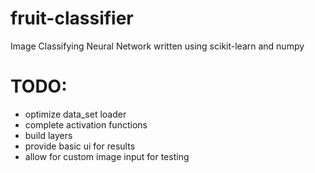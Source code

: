 # fruit-classifier
Image Classifying Neural Network written using scikit-learn and numpy

# TODO:
* optimize data_set loader
* complete activation functions
* build layers
* provide basic ui for results
* allow for custom image input for testing


